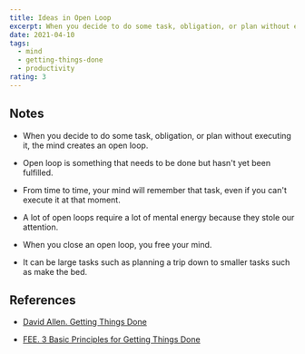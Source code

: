 ```yaml
---
title: Ideas in Open Loop
excerpt: When you decide to do some task, obligation, or plan without executing it, the mind creates an open loop.
date: 2021-04-10
tags:
  - mind
  - getting-things-done
  - productivity
rating: 3
---
```


## Notes

- When you decide to do some task, obligation, or plan without executing it, the mind creates an open loop.

- Open loop is something that needs to be done but hasn't yet been fulfilled.

- From time to time, your mind will remember that task, even if you can't execute it at that moment.

- A lot of open loops require a lot of mental energy because they stole our attention.

- When you close an open loop, you free your mind.

- It can be large tasks such as planning a trip down to smaller tasks such as make the bed.

## References

- [David Allen. Getting Things Done](/books/getting-things-done)

- [FEE. 3 Basic Principles for Getting Things Done](https://fee.org/articles/3-basic-principles-for-getting-things-done/)
